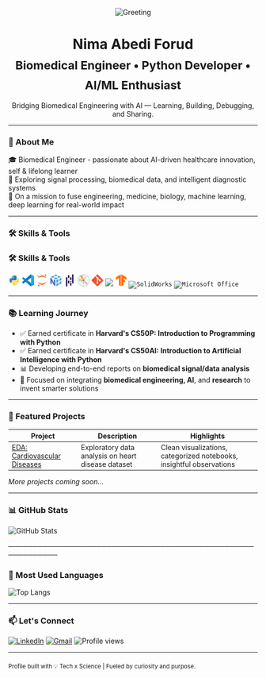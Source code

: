 <p align="center">
  <img src="https://img.shields.io/badge/Hi 👋-I'm%20Nima-orange" alt="Greeting"/>
</p>

<h1 align="center">Nima Abedi Forud<br><sub>Biomedical Engineer • Python Developer • AI/ML Enthusiast</sub></h1>

<p align="center">
  Bridging Biomedical Engineering with AI — Learning, Building, Debugging, and Sharing.
</p>

---

### 🧠 About Me
🎓 Biomedical Engineer - passionate about AI-driven healthcare innovation, self & lifelong learner  
🔬 Exploring signal processing, biomedical data, and intelligent diagnostic systems  
🚀 On a mission to fuse engineering, medicine, biology, machine learning, deep learning for real-world impact  

---

### 🛠 Skills & Tools

### 🛠 Skills & Tools
<code><img height="24" src="https://raw.githubusercontent.com/devicons/devicon/master/icons/python/python-original.svg"></code>
<code><img height="24" src="https://raw.githubusercontent.com/devicons/devicon/master/icons/vscode/vscode-original.svg"></code>
<code><img height="24" src="https://raw.githubusercontent.com/devicons/devicon/master/icons/jupyter/jupyter-original.svg"></code>
<code><img height="24" src="https://raw.githubusercontent.com/devicons/devicon/master/icons/numpy/numpy-original.svg"></code>
<code><img height="24" src="https://raw.githubusercontent.com/devicons/devicon/master/icons/pandas/pandas-original.svg"></code>
<code><img height="24" src="https://raw.githubusercontent.com/devicons/devicon/master/icons/matplotlib/matplotlib-original.svg"></code>
<code><img height="24" src="https://raw.githubusercontent.com/devicons/devicon/master/icons/git/git-original.svg"></code>
<code><img height="24" src="https://upload.wikimedia.org/wikipedia/commons/0/05/Scikit_learn_logo_small.svg"></code>
<code><img height="24" src="https://raw.githubusercontent.com/devicons/devicon/master/icons/tensorflow/tensorflow-original.svg"></code>
<code><img height="24" src="https://img.icons8.com/color/48/solidworks.png" alt="SolidWorks"/></code>
<code><img height="24" src="https://img.icons8.com/color/48/microsoft-office-2019.png" alt="Microsoft Office"/></code>

---

### 📚 Learning Journey
- ✅ Earned certificate in **Harvard's CS50P: Introduction to Programming with Python**
- ✅ Earned certificate in **Harvard's CS50AI: Introduction to Artificial Intelligence with Python**
- 📊 Developing end-to-end reports on **biomedical signal/data analysis**
- 🧠 Focused on integrating **biomedical engineering, AI**, and **research** to invent smarter solutions

---

### 🔭 Featured Projects

| Project | Description | Highlights |
|--------|-------------|------------|
| [EDA: Cardiovascular Diseases](https://github.com/Nimaabediforud/EDA-Heart-Diseases-Project) | Exploratory data analysis on heart disease dataset | Clean visualizations, categorized notebooks, insightful observations |

*More projects coming soon...*

---

### 📊 GitHub Stats

![GitHub Stats](https://github-readme-stats.vercel.app/api?username=Nimaabediforud&count_private=true&show_icons=true&hide=prs,issues,stars&theme=tokyonight&custom_title=Total%20Commits%20(Private%20+%20Public))

────────────────────────────────────────────────────────────

### 🧠 Most Used Languages

![Top Langs](https://github-readme-stats.vercel.app/api/top-langs/?username=Nimaabediforud&layout=compact&theme=tokyonight)

---

### 📫 Let's Connect

[![LinkedIn](https://img.shields.io/badge/LinkedIn-NimaAbediForud-blue?logo=linkedin&logoColor=white)](https://www.linkedin.com/in/nima-abedi-forud-625205325)  [![Gmail](https://img.shields.io/badge/Email-NimaAbediForud-red?logo=gmail&logoColor=white)](mailto:Nimaabediforud@gmail.com)
<img src="https://komarev.com/ghpvc/?username=Nimaabediforud&label=Profile%20views&color=ff69b4&style=flat" alt="Profile views" />

---

<sub>Profile built with 💡 Tech x Science | Fueled by curiosity and purpose.</sub>
